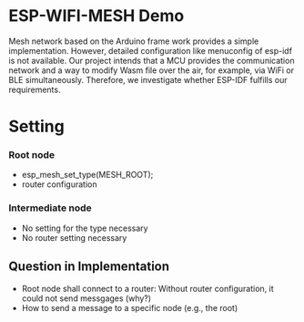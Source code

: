 # ESP-WIFI-MESH Demo
Mesh network based on the Arduino frame work provides a simple implementation. However, detailed configuration like menuconfig of esp-idf is not available. Our project intends that a MCU provides the communication network and a way to modify Wasm file over the air, for example, via WiFi or BLE simultaneously. Therefore, we investigate whether ESP-IDF fulfills our requirements.

# Setting
### Root node
- esp_mesh_set_type(MESH_ROOT);
- router configuration
### Intermediate node
- No setting for the type necessary
- No router setting necessary 
## Question in Implementation
- Root node shall connect to a router: Without router configuration, it could not send messgages (why?)
- How to send a message to a specific node (e.g., the root)